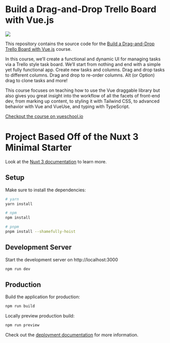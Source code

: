 # Build a Drag-and-Drop Trello Board with Vue.js

[![](https://vueschool.io/storage/media/e2b63c8f05b9ddc0efca2b3fddbaf909/Build-a-Trello-Board-Illustration-02.jpg)](https://vueschool.io/courses/build-a-drag-and-drop-trello-board)

This repository contains the source code for the [Build a Drag-and-Drop Trello Board with Vue.js](https://vueschool.io/courses/build-a-drag-and-drop-trello-board) course.

In this course, we’ll create a functional and dynamic UI for managing tasks via a Trello style task board. We’ll start from nothing and end with a simple yet fully functional app. Create new tasks and columns. Drag and drop tasks to different columns. Drag and drop to re-order columns. Alt (or Option) drag to clone tasks and more!

This course focuses on teaching how to use the Vue draggable library but also gives you great insight into the workflow of all the facets of front-end dev, from marking up content, to styling it with Tailwind CSS, to advanced behavior with Vue and VueUse, and typing with TypeScript.

[Checkout the course on vueschool.io](https://vueschool.io/courses/build-a-drag-and-drop-trello-board)

# Project Based Off of the Nuxt 3 Minimal Starter

Look at the [Nuxt 3 documentation](https://nuxt.com/docs/getting-started/introduction) to learn more.

## Setup

Make sure to install the dependencies:

```bash
# yarn
yarn install

# npm
npm install

# pnpm
pnpm install --shamefully-hoist
```

## Development Server

Start the development server on http://localhost:3000

```bash
npm run dev
```

## Production

Build the application for production:

```bash
npm run build
```

Locally preview production build:

```bash
npm run preview
```

Check out the [deployment documentation](https://nuxt.com/docs/getting-started/deployment) for more information.
